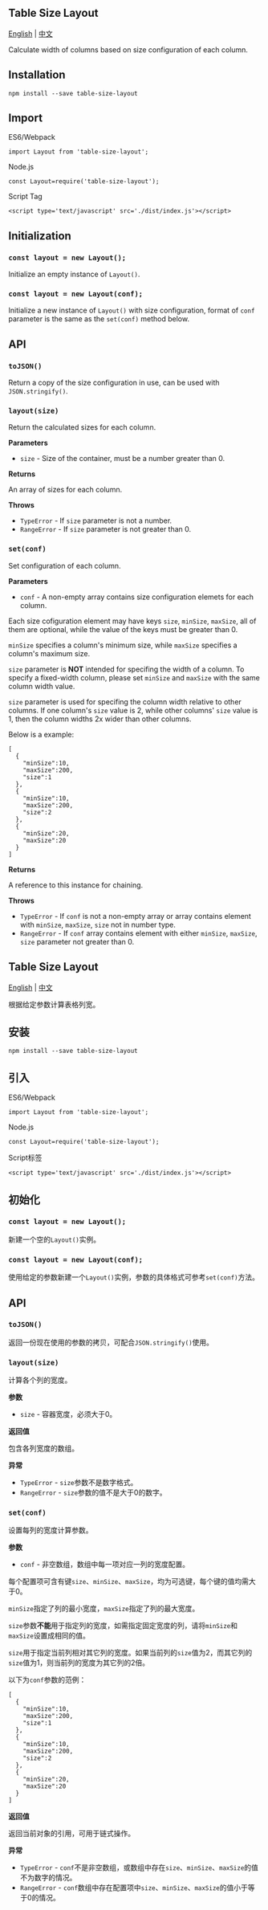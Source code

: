 <a name='english'></a>

Table Size Layout
-----------------

[English](#english) | [中文](#chinese)

Calculate width of columns based on size configuration of each column.

Installation
------------

	npm install --save table-size-layout

Import
------

ES6/Webpack

	import Layout from 'table-size-layout';

Node.js

	const Layout=require('table-size-layout');

Script Tag

	<script type='text/javascript' src='./dist/index.js'></script>


Initialization
--------------

### `const layout = new Layout();`

Initialize an empty instance of `Layout()`.

### `const layout = new Layout(conf);`

Initialize a new instance of `Layout()` with size configuration, format of `conf` parameter is the same as the `set(conf)` method below.


API
---

### `toJSON()`

Return a copy of the size configuration in use, can be used with `JSON.stringify()`.

### `layout(size)`

Return the calculated sizes for each column.

**Parameters**

* `size` - Size of the container, must be a number greater than 0.

**Returns**

An array of sizes for each column.

**Throws**

* `TypeError` - If `size` parameter is not a number.
* `RangeError` - If `size` parameter is not greater than 0.

### `set(conf)`

Set configuration of each column.

**Parameters**

* `conf` - A non-empty array contains size configuration elemets for each column.

Each size cofiguration element may have keys `size`, `minSize`, `maxSize`, all of them are optional, while the value of the keys must be greater than 0.

`minSize` specifies a column's minimum size, while `maxSize` specifies a column's maximum size.

`size` parameter is **NOT** intended for specifing the width of a column. To specify a fixed-width column, please set `minSize` and `maxSize` with the same column width value.

`size` parameter is used for specifing the column width relative to other columns. If one column's `size` value is 2, while other columns' `size` value is 1, then the column widths 2x wider than other columns. 

Below is a example:

	[
	  {
	    "minSize":10,
	    "maxSize":200,
	    "size":1
	  },
	  {
	    "minSize":10,
	    "maxSize":200,
	    "size":2
	  },
	  {
	    "minSize":20,
	    "maxSize":20
	  }
	]

**Returns**

A reference to this instance for chaining.

**Throws**

* `TypeError` - If `conf` is not a non-empty array or array contains element with `minSize`, `maxSize`, `size` not in number type.
* `RangeError` - If `conf` array contains element with either `minSize`, `maxSize`, `size` parameter not greater than 0.


<a name='chinese'></a>

Table Size Layout
-----------------

[English](#english) | [中文](#chinese)

根据给定参数计算表格列宽。

安装
----

	npm install --save table-size-layout

引入
----

ES6/Webpack

	import Layout from 'table-size-layout';

Node.js

	const Layout=require('table-size-layout');

Script标签

	<script type='text/javascript' src='./dist/index.js'></script>


初始化
------

### `const layout = new Layout();`

新建一个空的`Layout()`实例。

### `const layout = new Layout(conf);`

使用给定的参数新建一个`Layout()`实例，参数的具体格式可参考`set(conf)`方法。


API
---

### `toJSON()`

返回一份现在使用的参数的拷贝，可配合`JSON.stringify()`使用。

### `layout(size)`

计算各个列的宽度。

**参数**

* `size` - 容器宽度，必须大于0。

**返回值**

包含各列宽度的数组。

**异常**

* `TypeError` - `size`参数不是数字格式。
* `RangeError` - `size`参数的值不是大于0的数字。

### `set(conf)`

设置每列的宽度计算参数。

**参数**

* `conf` - 非空数组，数组中每一项对应一列的宽度配置。

每个配置项可含有键`size`、`minSize`、`maxSize`，均为可选键，每个键的值均需大于0。

`minSize`指定了列的最小宽度，`maxSize`指定了列的最大宽度。

`size`参数**不能**用于指定列的宽度，如需指定固定宽度的列，请将`minSize`和`maxSize`设置成相同的值。

`size`用于指定当前列相对其它列的宽度。如果当前列的`size`值为2，而其它列的`size`值为1，则当前列的宽度为其它列的2倍。

以下为`conf`参数的范例：

	[
	  {
	    "minSize":10,
	    "maxSize":200,
	    "size":1
	  },
	  {
	    "minSize":10,
	    "maxSize":200,
	    "size":2
	  },
	  {
	    "minSize":20,
	    "maxSize":20
	  }
	]

**返回值**

返回当前对象的引用，可用于链式操作。

**异常**

* `TypeError` - `conf`不是非空数组，或数组中存在`size`、`minSize`、`maxSize`的值不为数字的情况。
* `RangeError` - `conf`数组中存在配置项中`size`、`minSize`、`maxSize`的值小于等于0的情况。
